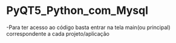 # PyQT5_Python_com_Mysql
-Para ter acesso ao código basta entrar na tela main(ou principal) correspondente a cada projeto/aplicação
